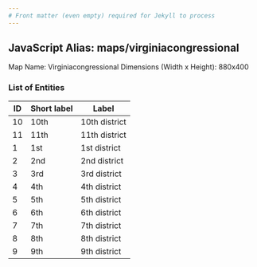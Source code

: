 ```yaml
---
# Front matter (even empty) required for Jekyll to process
---
```


## JavaScript Alias: maps/virginiacongressional

Map Name: Virginiacongressional
Dimensions (Width x Height): 880x400





### List of Entities

ID | Short label | Label
---|---|---|
10|10th|10th district
11|11th|11th district
1|1st|1st district
2|2nd|2nd district
3|3rd|3rd district
4|4th|4th district
5|5th|5th district
6|6th|6th district
7|7th|7th district
8|8th|8th district
9|9th|9th district

